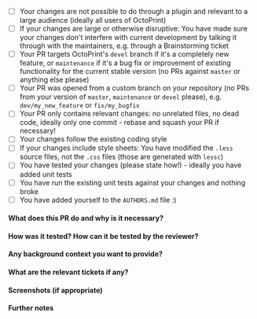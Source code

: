 <!--
Thank you for your interest into contributing to OctoPrint, it's
highly appreciated!

Please make sure you have read the "guidelines for contributing" as
linked just above this form, there's a section on Pull Requests in there
as well that contains important information.

As a summary, please make sure you have ticked all points on this
checklist:
-->

  * [ ] Your changes are not possible to do through a plugin and relevant
    to a large audience (ideally all users of OctoPrint)
  * [ ] If your changes are large or otherwise disruptive: You have
    made sure your changes don't interfere with current development by
    talking it through with the maintainers, e.g. through a
    Brainstorming ticket
  * [ ] Your PR targets OctoPrint's `devel` branch if it's a completely
    new feature, or `maintenance` if it's a bug fix or improvement of
    existing functionality for the current stable version (no PRs
    against `master` or anything else please)
  * [ ] Your PR was opened from a custom branch on your repository
    (no PRs from your version of `master`, `maintenance` or `devel`
    please), e.g. `dev/my_new_feature` or `fix/my_bugfix`
  * [ ] Your PR only contains relevant changes: no unrelated files,
    no dead code, ideally only one commit - rebase and squash your PR
    if necessary!
  * [ ] Your changes follow the existing coding style
  * [ ] If your changes include style sheets: You have modified the
    `.less` source files, not the `.css` files (those are generated
    with `lessc`)
  * [ ] You have tested your changes (please state how!) - ideally you
    have added unit tests
  * [ ] You have run the existing unit tests against your changes and
    nothing broke
  * [ ] You have added yourself to the `AUTHORS.md` file :)

<!--
Describe your PR further using the template provided below. The more
details the better!
-->

#### What does this PR do and why is it necessary?

#### How was it tested? How can it be tested by the reviewer?

#### Any background context you want to provide?

#### What are the relevant tickets if any?

#### Screenshots (if appropriate)

#### Further notes
